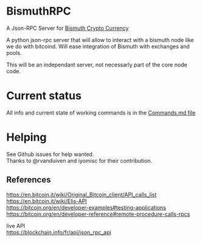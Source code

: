 # BismuthRPC
A Json-RPC Server for [Bismuth Crypto Currency](https://github.com/hclivess/Bismuth)  

A python json-rpc server that will allow to interact with a bismuth node like we do with bitcoind.
Will ease integration of Bismuth with exchanges and pools.

This will be an independant server, not necessarly part of the core node code.

# Current status

All info and current state of working commands is in the [Commands.md file](RPCServer/Commands.md)

# Helping

See Github issues for help wanted.  
Thanks to @rvanduiven and iyomisc for their contribution.

## References
https://en.bitcoin.it/wiki/Original_Bitcoin_client/API_calls_list  
https://en.bitcoin.it/wiki/Elis-API  
https://bitcoin.org/en/developer-examples#testing-applications  
https://bitcoin.org/en/developer-reference#remote-procedure-calls-rpcs  

live API  
https://blockchain.info/fr/api/json_rpc_api
